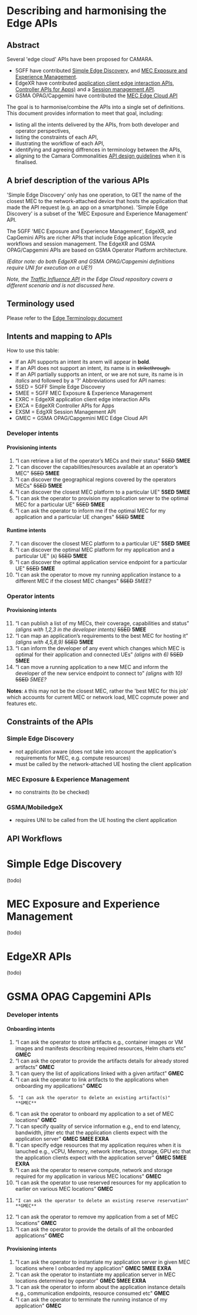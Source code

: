 # Describing and harmonising the Edge APIs
## Abstract
Several 'edge cloud' APIs have been proposed for CAMARA. 
- 5GFF have contributed [Simple Edge Discovery](https://github.com/camaraproject/EdgeCloud/blob/main/code/API_definitions/simple_edge_discovery.yaml), and [MEC Exposure and Experience Management](https://github.com/camaraproject/EdgeCloud/blob/main/code/API_definitions/MEC%20exposure%20and%20experience%20management.yaml).
- EdgeXR have contributed [application client edge interaction APIs](https://github.com/camaraproject/EdgeCloud/blob/main/code/API_definitions/app-client.yaml), [Controller APIs for Apps)](https://github.com/camaraproject/EdgeCloud/blob/main/code/API_definitions/App.yaml) and a [Session management API](https://github.com/camaraproject/EdgeCloud/blob/main/code/API_definitions/session.yaml).
- GSMA OPAG/Capgemini have contributed the [MEC Edge Cloud API](https://github.com/camaraproject/EdgeCloud/blob/main/code/API_definitions/EdgeCloudApi_v0.0.5.yaml)

The goal is to harmonise/combine the APIs into a single set of definitions. This document provides information to meet that goal, including:
- listing all the intents delivered by the APIs, from both developer and operator perspectives,
- listing the constraints of each API,
- illustrating the workflow of each API,
- identifying and agreeing diffrences in terminology between the APIs,
- aligning to the Camara Commonalities [API design guidelines](https://github.com/camaraproject/WorkingGroups/blob/main/Commonalities/documentation/API-design-guidelines.md) when it is finalised.

## A brief description of the various APIs
 'Simple Edge Discovery' only has one operation, to GET the name of the closest MEC to the network-attached device that hosts the application that made the API request (e.g. an app on a smartphone). 'Simple Edge Discovery' is a subset of the 'MEC Exposure and Experience Management' API.
 
The 5GFF 'MEC Exposure and Experience Management', EdgeXR, and CapGemini APIs are richer APIs that include Edge aplication lifecycle workflows and session management. The EdgeXR and GSMA OPAG/Capgemini APIs are based on GSMA Operator Platform architecture. 

_(Editor note: do both EdgeXR and GSMA OPAG/Capgemini definitions require UNI for execution on a UE?)_

_Note, the [Traffic Influence API](https://github.com/camaraproject/EdgeCloud/blob/main/code/API_definitions/Traffic_Influence.yaml) in the Edge Cloud repository covers a different scenario and is not discussed here._ 

## Terminology used
Please refer to the [Edge Terminology document](https://github.com/camaraproject/EdgeCloud/blob/main/documentation/Contributions/edge_terminology.md)

## Intents and mapping to APIs
How to use this table: 
- If an API supports an intent its anem will appear in **bold**. 
- If an API does not support an intent, its name is in ~~strikethrough.~~ 
- If an API partially supports an intent, or we are not sure, its name is in _italics_ and followed by a '?'
Abbreviations used for API names: 
- 5SED = 5GFF Simple Edge Discovery
- 5MEE = 5GFF MEC Exposure & Experience Management
- EXRC = EdgeXR application client edge interaction APIs
- EXCA = EdgeXR Controller APIs for Apps
- EXSM = EdgXR Session Management API
- GMEC = GSMA OPAG/Capgemini MEC Edge Cloud API

### Developer intents
#### Provisioning intents 
1.	“I can retrieve a list of the operator’s MECs and their status” ~~5SED~~ **5MEE**
2.	"I can discover the capabilities/resources available at an operator’s MEC" ~~5SED~~ **5MEE**
3.	"I can discover the geographical regions covered by the operators MECs" ~~5SED~~ **5MEE**
4.	"I can discover the closest MEC platform to a particular UE" **5SED** **5MEE**
5.	"I can ask the operator to provision my application server to the optimal MEC for a particular UE" ~~5SED~~ **5MEE** 
6.	 "I can ask the operator to inform me if the optimal MEC for my application and a particular UE changes" ~~5SED~~ **5MEE**
#### Runtime intents 
7.    "I can discover the closest MEC platform to a particular UE" **5SED** **5MEE**
8.    "I can discover the optimal MEC platform for my application and a particular UE" (`A`) ~~5SED~~ **5MEE**
9.    "I can discover the optimal application service endpoint for a particular UE" ~~5SED~~ **5MEE**
10.   "I can ask the operator to move my running application instance to a different MEC if the closest MEC changes" ~~5SED~~ _5MEE?_
### Operator intents
#### Provisioning intents
11. “I can publish a list of my MECs, their coverage, capabilities and status” _(aligns with 1,2,3 in the developer intents)_ ~~5SED~~ **5MEE**
12. “I can map an application’s requirements to the best MEC for hosting it” _(aligns with 4,5,8,9)_ ~~5SED~~ **5MEE**
13. “I can inform the developer of any event which changes which MEC is optimal for their application and connected UEs” _(aligns with  6)_ ~~5SED~~ **5MEE**
14. “I can move a running application to a new MEC and inform the developer of the new service endpoint to connect to” _(aligns with 10)_ ~~5SED~~ _5MEE?_

**Notes**: 
`A` this may not be the closest MEC, rather the 'best MEC for this job' which accounts for current MEC or network load, MEC copmute power and features etc.

## Constraints of the APIs
### Simple Edge Discovery
- not application aware (does not take into account the application's requirements for MEC, e.g. compute resources)
- must be called by the network-attached UE hosting the client application

### MEC Exposure & Experience Management
- no constraints (to be checked)

### GSMA/MobiledgeX
- requires UNI to be called from the UE hosting the client application

## API Workflows
# Simple Edge Discovery
(todo)

# MEC Exposure and Experience Management
(todo)

# EdgeXR APIs 
(todo)

# GSMA OPAG Capgemini APIs 
### Developer intents
#### Onboarding intents
1.	“I can ask the operator to store artifacts e.g., container images or VM images and manifests describing required resources, Helm charts etc”  **GMEC**
2.	“I can ask the operator to provide the artifacts details for already stored artifacts”  **GMEC**
3.	“I can query the list of applications linked with a given artifact”  **GMEC**
4.	"I can ask the operator to link artifacts to the applications when onboarding my applications"  **GMEC**
5.		"I can ask the operator to delete an existing artifact(s)"  **GMEC**
6.	“I can ask the operator to onboard my application to a set of MEC locations”  **GMEC**
7.	"I can specify quality of service information e.g., end to end latency, bandwidth, jitter etc that the application clients expect with the application server"  **GMEC 5MEE EXRA**
8.	"I can specify edge resources that my application requires when it is lanuched e.g., vCPU, Memory, network interfaces, storage, GPU etc that the application clients expect with the application server"  **GMEC 5MEE EXRA**
9.	"I can ask the operator to reserve compute, network and storage required for my application in various MEC locations"  **GMEC**
10.	“I can ask the operator to use reserved resources for my application to earlier on various MEC locations”  **GMEC**
11.		"I can ask the operator to delete an existing reserve reservation"  **GMEC**
12.	“I can ask the operator to remove my application from a set of MEC locations”  **GMEC**
13.	“I can ask the operator to provide the details of all the onboarded applications”  **GMEC**
#### Provisioning intents
1.	"I can ask the operator to instantiate my application server in given MEC locations where I onboarded my application"  **GMEC 5MEE EXRA**
2.	"I can ask the operator to instantiate my application server in MEC locations determined by operator"  **GMEC 5MEE EXRA**
3.	"I can ask the operator to inform about the application instance details e.g., communication endpoints, resource consumed etc"  **GMEC**
4.	"I can ask the operator to terminate the running instance of my application"  **GMEC**
